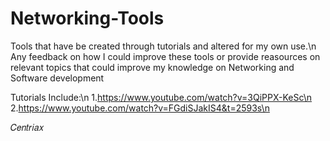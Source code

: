 # Networking-Tools




Tools that have be created through tutorials and altered for my own use.\n
Any feedback on how I could improve these tools or provide reasources on relevant topics that could improve my knowledge on Networking and Software development

Tutorials Include:\n
1.https://www.youtube.com/watch?v=3QiPPX-KeSc\n
2.https://www.youtube.com/watch?v=FGdiSJakIS4&t=2593s\n

𝐶𝑒𝑛𝑡𝑟𝑖𝑎𝑥
